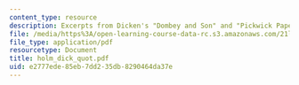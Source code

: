```yaml
---
content_type: resource
description: Excerpts from Dicken's "Dombey and Son" and "Pickwick Papers."
file: /media/https%3A/open-learning-course-data-rc.s3.amazonaws.com/21l-481-victorian-literature-and-culture-spring-2003/e2777ede85eb7dd235db8290464da37e_holm_dick_quot.pdf
file_type: application/pdf
resourcetype: Document
title: holm_dick_quot.pdf
uid: e2777ede-85eb-7dd2-35db-8290464da37e
---
```

